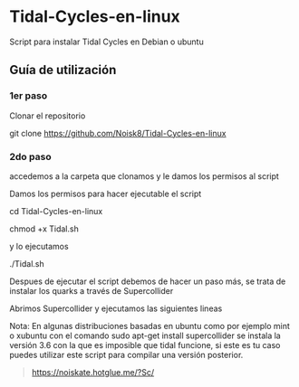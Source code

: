 # Tidal-Cycles-en-linux

Script para instalar Tidal Cycles en Debian o ubuntu

## Guía de utilización 

### 1er paso

Clonar el repositorio 

git clone https://github.com/Noisk8/Tidal-Cycles-en-linux

### 2do paso 

accedemos a la carpeta que clonamos y le damos los permisos al script 

Damos los permisos para hacer ejecutable el script

cd Tidal-Cycles-en-linux

chmod +x Tidal.sh

y lo ejecutamos

./Tidal.sh

Despues de ejecutar el script debemos de hacer un paso más, se trata de instalar los quarks a través de Supercollider

Abrimos Supercollider y ejecutamos las siguientes lineas

Nota: En algunas distribuciones basadas en ubuntu como por ejemplo mint o xubuntu con el comando sudo apt-get install supercollider 
se instala la versión 3.6 con la que es imposible que tidal funcione, si este es tu caso puedes utilizar este script para compilar una versión posterior.

> https://noiskate.hotglue.me/?Sc/

